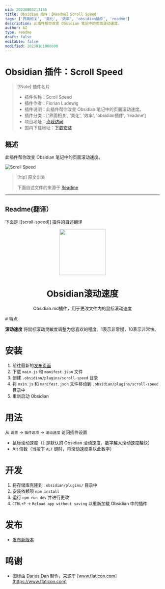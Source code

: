 ```yaml
---
uid: 20230803213155
title: Obsidian 插件：【Readme】Scroll Speed
tags: ['界面相关', '美化', '效率', 'obsidian插件', 'readme']
description: 此插件帮你改变 Obsidian 笔记中的页面滚动速度。
author: AI
type: readme
draft: false
editable: false
modified: 20230101000000
---
```


# Obsidian 插件：Scroll Speed

> [!Note] 插件名片
> - 插件名称：Scroll Speed
> - 插件作者：Florian Ludewig
> - 插件说明：此插件帮你改变 Obsidian 笔记中的页面滚动速度。
> - 插件分类：['界面相关', '美化', '效率', 'obsidian插件', 'readme']
> - 项目地址：[点我访问](https://github.com/flolu/obsidian-scroll-speed)
> - 国内下载地址：[下载安装](https://pkmer.cn/products/plugin/pluginMarket/?scroll-speed)

## 概述

此插件帮你改变 Obsidian 笔记中的页面滚动速度。

![Scroll Speed](https://cdn.pkmer.cn/covers/scroll-speed.PNG!pkmer)

> [!tip] 原文出处
> 
>下面自述文件的来源于 [Readme](https://ghproxy.net/https://raw.githubusercontent.com/flolu/obsidian-scroll-speed/master/README.md)
> 

---

## Readme(翻译）

下面是 [[scroll-speed]] 插件的自述翻译



<div align="center">
  <a href="https://github.com/flolu/obsidian-scroll-speed">
    <img width="150px" height="auto" src="./.github/mouse.png" />
  </a>
  <br>
  <h1>Obsidian滚动速度</h1>
  <p> Obsidian.md插件，用于更改文件内的鼠标滚动速度 </p>
</div>
# 特点

**滚动速度**
将鼠标滚动灵敏度调整为您喜欢的程度。1表示非常慢，10表示非常快。

# 安装

1. 前往最新的[发布页面](https://github.com/flolu/obsidian-scroll-speed/releases/latest)
2. 下载 `main.js` 和 `manifest.json` 文件
3. 创建 `.obsidian/plugins/scroll-speed` 目录
4. 将 `main.js` 和 `manifest.json` 文件移动到 `.obsidian/plugins/scroll-speed` 目录中
5. 重新启动 Obsidian

# 用法

从 `设置` -> `插件选项` -> `滚动速度` 访问插件设置

- 鼠标滚动速度（`1` 是默认的 Obsidian 滚动速度，数字越大滚动速度越快）
- Alt 倍数（当按下 `ALT` 键时，将滚动速度乘以此数字）

# 开发

1. 将存储库克隆到 `.obsidian/plugins/` 目录中
2. 安装依赖项 `npm install`
3. 运行 `npm run dev` 并进行更改
4. `CTRL+P` -> `Reload app without saving` 以重新加载 Obsidian 中的插件

# 发布

- [发布新版本](https://github.com/obsidianmd/obsidian-sample-plugin#releasing-new-releases)

# 鸣谢

- 图标由 [Darius Dan](https://www.flaticon.com/authors/darius-dan) 制作，来源于 [www.flaticon.com](https://www.flaticon.com)



